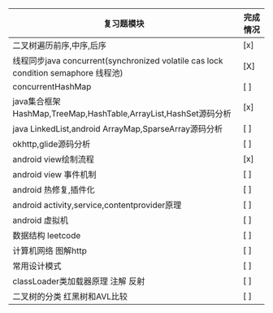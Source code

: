 |复习题模块|完成情况|
|----|----|
|二叉树遍历前序,中序,后序|[x]|
|线程同步java concurrent(synchronized volatile cas lock condition semaphore 线程池)|[X]|
|concurrentHashMap|[ ]|
|java集合框架HashMap,TreeMap,HashTable,ArrayList,HashSet源码分析|[x]|
|java LinkedList,android ArrayMap,SparseArray源码分析|[ ]|
|okhttp,glide源码分析|[ ]|
|android view绘制流程|[x]|
|android view 事件机制|[ ]|
|android 热修复,插件化|[ ]|
|android activity,service,contentprovider原理|[ ]|
|android 虚拟机|[ ]|
|数据结构 leetcode|[ ]|
|计算机网络 图解http|[ ]|
|常用设计模式|[ ]|
|classLoader类加载器原理 注解 反射|[ ]|
|二叉树的分类 红黑树和AVL比较|[ ]|
